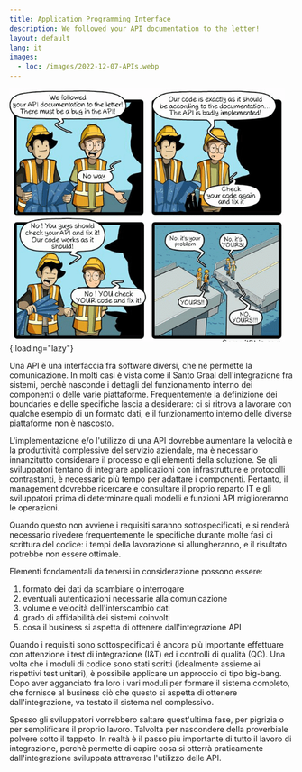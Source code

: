 ```yaml
---
title: Application Programming Interface
description: We followed your API documentation to the letter!
layout: default
lang: it
images:
  - loc: /images/2022-12-07-APIs.webp
---
```


![2022-12-07-APIs](/images/2022-12-07-APIs.webp){:loading="lazy"}

Una API è una interfaccia fra software diversi, che ne permette la comunicazione.
In molti casi è vista come il Santo Graal dell'integrazione fra sistemi, perchè nasconde i dettagli del funzionamento interno dei componenti o delle varie piattaforme.
Frequentemente la definizione dei boundaries e delle specifiche lascia a desiderare: ci si ritrova a lavorare con qualche esempio di un formato dati, e il funzionamento interno delle diverse piattaforme non è nascosto.

L'implementazione e/o l'utilizzo di una API dovrebbe aumentare la velocità e la produttività complessive del servizio aziendale, ma è necessario innanzitutto considerare il processo e gli elementi della soluzione.
Se gli sviluppatori tentano di integrare applicazioni con infrastrutture e protocolli contrastanti, è necessario più tempo per adattare i componenti.
Pertanto, il management dovrebbe ricercare e consultare il proprio reparto IT e gli sviluppatori prima di determinare quali modelli e funzioni API miglioreranno le operazioni.

Quando questo non avviene i requisiti saranno sottospecificati, e si renderà necessario rivedere frequentemente le specifiche durante molte fasi di scrittura del codice: i tempi della lavorazione si allungheranno, e il risultato potrebbe non essere ottimale.

Elementi fondamentali da tenersi in considerazione possono essere:

1. formato dei dati da scambiare o interrogare
2. eventuali autenticazioni necessarie alla comunicazione
3. volume e velocità dell'interscambio dati
4. grado di affidabilità dei sistemi coinvolti
5. cosa il business si aspetta di ottenere dall'integrazione API

Quando i requisiti sono sottospecificati è ancora più importante effettuare con attenzione i test di integrazione (I&T) ed i controlli di qualità (QC).
Una volta che i moduli di codice sono stati scritti (idealmente assieme ai rispettivi test unitari), è possibile applicare un approccio di tipo big-bang.
Dopo aver agganciato fra loro i vari moduli per formare il sistema completo, che fornisce al business ciò che questo si aspetta di ottenere dall'integrazione, va testato il sistema nel complessivo.

Spesso gli sviluppatori vorrebbero saltare quest'ultima fase, per pigrizia o per semplificare il proprio lavoro.
Talvolta per nascondere della proverbiale polvere sotto il tappeto.
In realtà è il passo più importante di tutto il lavoro di integrazione, perchè permette di capire cosa si otterrà praticamente dall'integrazione sviluppata attraverso l'utilizzo delle API.